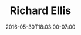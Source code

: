 ---
title: "Richard Ellis"
description: "A website for the the world's foremost painter of marine wildlife."
date: "2016-05-30T18:03:00-07:00"
website: "http://richardellis.info"
featured: false
gallery: 
- 
  url: "/assets/images/richard-ellis.jpg"
  caption: " "
tags: "development,art"
---